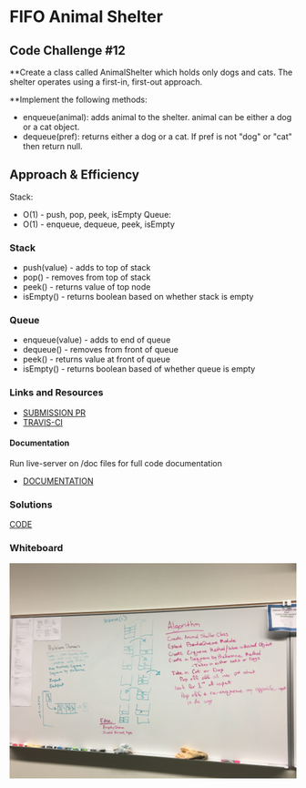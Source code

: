 # FIFO Animal Shelter

## Code Challenge #12

**Create a class called AnimalShelter which holds only dogs and cats. 
The shelter operates using a first-in, first-out approach.

**Implement the following methods:
- enqueue(animal): adds animal to the shelter. animal can be either a dog or a cat object.
- dequeue(pref): returns either a dog or a cat. If pref is not "dog" or "cat" then return null.

## Approach & Efficiency

Stack: 
  * O(1) - push, pop, peek, isEmpty
Queue: 
  * O(1) - enqueue, dequeue, peek, isEmpty

### Stack
* push(value) - adds to top of stack
* pop() - removes from top of stack
* peek() - returns value of top node
* isEmpty() - returns boolean based on whether stack is empty

### Queue
* enqueue(value) - adds to end of queue
* dequeue() - removes from front of queue
* peek() - returns value at front of queue
* isEmpty() - returns boolean based of whether queue is empty

### Links and Resources
* [SUBMISSION PR](https://github.com/LindsayPeltier-401-advanced-javascript/data-structures-and-algorithms-401/pull/23)
* [TRAVIS-CI](https://www.travis-ci.com/LindsayPeltier-401-advanced-javascript/data-structures-and-algorithms-401/builds/147052877)

#### Documentation
Run live-server on /doc files for full code documentation
* [DOCUMENTATION](/Users/lpeltier/DevStation/devstation/401/data-structures-and-algorithms-401/docs/stacksAndQueues_fifoAnimalShelter_fifo-animal-shelter.js.html)

### Solutions

[CODE](./fifo-animal-shelter.js)

### Whiteboard

![whiteboard](../../../assets/FIFO.JPG)